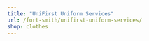 ```yaml
---
title: "UniFirst Uniform Services"
url: /fort-smith/unifirst-uniform-services/
shop: clothes
---
```

